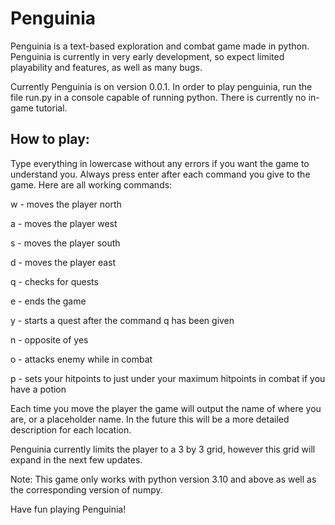 # Penguinia

Penguinia is a text-based exploration and combat game made in python. Penguinia is currently in very early development, so expect limited playability and features, as well as many bugs.

Currently Penguinia is on version 0.0.1. In order to play penguinia, run the file run.py in a console capable of running python. There is currently no in-game tutorial.

## How to play:

Type everything in lowercase without any errors if you want the game to understand you. Always press enter after each command you give to the game. Here are all working commands:

w - moves the player north

a - moves the player west

s - moves the player south

d - moves the player east

q - checks for quests

e - ends the game

y - starts a quest after the command q has been given

n - opposite of yes

o - attacks enemy while in combat

p - sets your hitpoints to just under your maximum hitpoints in combat if you have a potion

Each time you move the player the game will output the name of where you are, or a placeholder name. In the future this will be a more detailed description for each location.

Penguinia currently limits the player to a 3 by 3 grid, however this grid will expand in the next few updates.

Note: This game only works with python version 3.10 and above as well as the corresponding version of numpy.

Have fun playing Penguinia!
